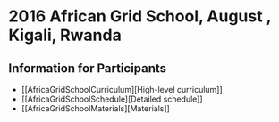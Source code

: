 # 2016 African Grid School, August , Kigali, Rwanda

## Information for Participants
   * [[AfricaGridSchoolCurriculum][High-level curriculum]]
   * [[AfricaGridSchoolSchedule][Detailed schedule]]
   * [[AfricaGridSchoolMaterials][Materials]]
